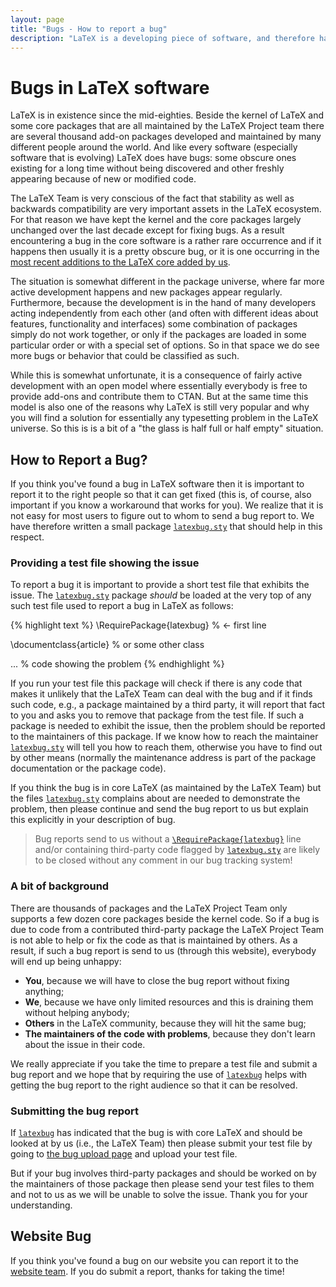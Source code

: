 ```yaml
---
layout: page
title: "Bugs - How to report a bug"
description: "LaTeX is a developing piece of software, and therefore has bugs. Learn how and where to report a bug in LaTeX or in third party packages."
---
```


# Bugs in LaTeX software

LaTeX is in existence since the mid-eighties. Beside the kernel of
LaTeX and some core packages that are all maintained by the LaTeX
Project team there are several thousand add-on packages developed and
maintained by many different people around the world. And like every software
(especially software that is evolving) LaTeX does have bugs: some
obscure ones existing for a long time without being discovered and other freshly appearing
because of new or modified code.

The LaTeX Team is very conscious of the fact that stability as well as
backwards compatibility are very important assets in the LaTeX
ecosystem. For that reason we have kept the kernel and the core
packages largely unchanged over the last decade except for fixing
bugs. As a result encountering a bug in the core software is a rather
rare occurrence and if it happens then usually it is a pretty obscure
bug, or it is one occurring in the [most recent additions to the 
LaTeX core added by us]({{site.baseurl}}/news/).

The situation is somewhat different in the package universe, where far
more active development happens and new packages appear
regularly. Furthermore, because the development is in the hand of many
developers acting independently from each other (and often with different
ideas about features, functionality and interfaces) some combination
of packages simply do not work together, or only if the packages are
loaded in some particular order or with a special set of options. So
in that space we do see more bugs or behavior that could be classified
as such.

While this is somewhat unfortunate, it is a consequence of fairly
active development with an open model where essentially everybody is
free to provide add-ons and contribute them to CTAN. But at the same
time this model is also one of the reasons why LaTeX is still very
popular and why you will find a solution for essentially any
typesetting problem in the LaTeX universe. So this is is a bit of a
"the glass is half full or half empty" situation.


## How to Report a Bug?

If you think you've found a bug in LaTeX software then it is important
to report it to the right people so that it can get fixed (this is, of course, also
important if you know a workaround that works for you).
We realize that it is not easy for most users to figure out to whom to
send a bug report to.  We have therefore written a small
package [`latexbug.sty`]({{site.baseurl}}/help/bugs/latexbug.sty) that
should help in this respect.





### Providing a test file showing the issue

To report a bug it is important to provide a short test file that exhibits the issue.
The [`latexbug.sty`]({{site.baseurl}}/help/bugs/latexbug.sty) package _should_ be loaded at the very
top of any such test file used to report a bug in LaTeX as follows:

{% highlight text %}
   \RequirePackage{latexbug}    % <- first line
   
   \documentclass{article}      % or some other class

   ...                          % code showing the problem
{% endhighlight %}


If you run your test file this package will check if there is any code
that makes it unlikely that the LaTeX Team can deal with the bug and
if it finds such code, e.g., a package maintained by a third party, it
will report that fact to you and asks you to remove that package from
the test file. If such a package is needed to exhibit the issue, then the
problem should be reported to the maintainers of this package.  If we
know how to reach the maintainer
[`latexbug.sty`]({{site.baseurl}}/help/bugs/latexbug.sty) will tell
you how to reach them, otherwise you have to find out by other means
(normally the maintenance address is part of the package documentation or the
package code).

If you think the bug is in core LaTeX (as maintained
by the LaTeX Team) but the files
[`latexbug.sty`]({{site.baseurl}}/help/bugs/latexbug.sty) complains
about are needed to demonstrate the problem, then please continue and send
the bug report to us but explain this explicitly in your description of bug.

> Bug reports send to us without a
> [`\RequirePackage{latexbug}`]({{site.baseurl}}/help/bugs/latexbug.sty) line and/or
> containing third-party code flagged by [`latexbug.sty`]({{site.baseurl}}/help/bugs/latexbug.sty) are likely to be closed without any
> comment in our bug tracking system!


### A bit of background

There are thousands of packages and the LaTeX Project Team only
supports a few dozen core packages beside the kernel code. So if a bug
is due to code from a contributed third-party package the LaTeX
Project Team is not able to help or fix the code as that is maintained
by others.  As a result, if such a bug report is send to us (through
this website), everybody will end up being unhappy:
 - **You**, because we will have to close the bug report without fixing anything;
 - **We**, because we have only limited resources and this is draining them without helping anybody;
 - **Others** in the LaTeX community, because they will hit the same bug;
 - **The maintainers of the code with problems**, because they don't learn about the issue in their code.

We really appreciate if you take the time to prepare a test file and
submit a bug report and we hope that by requiring the use of
[`latexbug`]({{site.baseurl}}/help/bugs/latexbug.sty) helps with
getting the bug report to the right audience so that it can be
resolved.

### Submitting the bug report

If [`latexbug`]({{site.baseurl}}/help/bugs/latexbug.sty) has indicated
that the bug is with core LaTeX and should be looked at by us (i.e.,
the LaTeX Team) then please submit your test file by going to [the bug
upload page]({{site.baseurl}}/help/bugs/bugs-upload/) and upload your test file.

But if your bug involves third-party packages and should be worked on by
the maintainers of those package then please send your test files to
them and not to us as we will be unable to solve the issue.
Thank you for your understanding.



## Website Bug

If you think you've found a bug on our website you can report it to
the [website team]({{site.baseurl}}/contact/#website-team). If you do
submit a report, thanks for taking the time!
